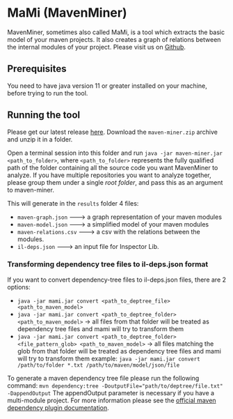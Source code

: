 # MaMi (MavenMiner)

MavenMiner, sometimes also called MaMi, is a tool which extracts the basic model of your maven projects. It also creates a graph of relations between the internal modules of your project.
Please visit us on [Github](https://github.com/dxworks/maven-miner).

## Prerequisites
You need to have java version 11 or greater installed on your machine, before trying to run the tool.

## Running the tool
Please get our latest release [here](https://github.com/dxworks/maven-miner/releases). Download the `maven-miner.zip` archive and unzip it in a folder. 

Open a terminal session into this folder and run `java -jar maven-miner.jar <path_to_folder>`, where `<path_to_folder>` represents the fully qualified path of the folder containing all the source code you want MavenMiner to analyze. If you have multiple repositories you want to analyze together, please group them under a single _root folder_, and pass this as an argument to maven-miner. 

This will generate in the `results` folder 4 files:
* `maven-graph.json` ---> a graph representation of your maven modules
* `maven-model.json` ---> a simplified model of your maven modules
* `maven-relations.csv` ---> a csv with the relations between the modules.
* `il-deps.json` ---> an input file for Inspector Lib.

### Transforming dependency tree files to il-deps.json format
If you want to convert dependency-tree files to il-deps.json files, there are 2 options:
* `java -jar mami.jar convert <path_to_deptree_file> <path_to_maven_model>`
* `java -jar mami.jar convert <path_to_deptree_folder> <path_to_maven_model>` -> all files from that folder will be treated as dependency tree files and mami will try to transform them
* `java -jar mami.jar convert <path_to_deptree_folder> <file_pattern_glob> <path_to_maven_model>` -> all files matching the glob from that folder will be treated as dependency tree files and mami will try to transform them
example: `java -jar mami.jar convert /path/to/folder *.txt /path/to/maven/model/json/file`
  
To generate a maven dependency tree file please run the following command:
`mvn dependency:tree -DoutputFile="path/to/deptree/file.txt" -DappendOutput`
The appendOutput parameter is necessary if you have a multi-module project. For more information please see the [official maven dependency plugin documentation](https://maven.apache.org/plugins/maven-dependency-plugin/tree-mojo.html).
